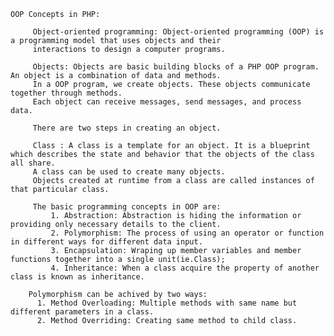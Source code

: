     OOP Concepts in PHP:
  
         Object-oriented programming: Object-oriented programming (OOP) is a programming model that uses objects and their 
         interactions to design a computer programs.
     
         Objects: Objects are basic building blocks of a PHP OOP program. An object is a combination of data and methods. 
         In a OOP program, we create objects. These objects communicate together through methods. 
         Each object can receive messages, send messages, and process data.
     
         There are two steps in creating an object.
         
         Class : A class is a template for an object. It is a blueprint which describes the state and behavior that the objects of the class all share. 
         A class can be used to create many objects. 
         Objects created at runtime from a class are called instances of that particular class. 
         
         The basic programming concepts in OOP are:
             1. Abstraction: Abstraction is hiding the information or providing only necessary details to the client.
             2. Polymorphism: The process of using an operator or function in different ways for different data input.
             3. Encapsulation: Wraping up member variables and member functions together into a single unit(ie.Class);
             4. Inheritance: When a class acquire the property of another class is known as inheritance.
     
        Polymorphism can be achived by two ways:
          1. Method Overloading: Multiple methods with same name but different parameters in a class.
          2. Method Overriding: Creating same method to child class.
